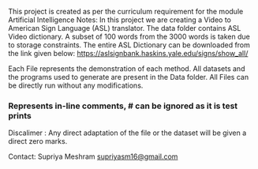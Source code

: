 This project is created as per the curriculum requirement for the module Artificial Intelligence Notes:
In this project we are creating a Video to American Sign Language (ASL) translator. The data folder contains ASL Video dictionary. 
A subset of 100 words from the 3000 words is taken due to storage constraints. The entire ASL Dictionary can be downloaded from the link given below:
https://aslsignbank.haskins.yale.edu/signs/show_all/

Each File represents the demonstration of each method.
All datasets and the programs used to generate are present in the Data folder.
All Files can be directly run without any modifications.

### Represents in-line comments, # can be ignored as it is test prints
Discalimer :
Any direct adaptation of the file or the dataset will be given a direct zero marks.

Contact: Supriya Meshram supriyasm16@gmail.com
